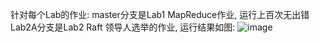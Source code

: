 针对每个Lab的作业: 
master分支是Lab1 MapReduce作业, 运行上百次无出错
Lab2A分支是Lab2 Raft 领导人选举的作业, 运行结果如图:
![image](https://github.com/dddyge12138/mit6.5840/assets/41563863/5f765de4-0342-41ab-abbb-fc295775656d)
